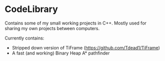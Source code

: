# CodeLibrary

Contains some of my small working projects in C++. Mostly used for sharing my own projects between computers.

Currently contains:
- Stripped down version of TiFrame (https://github.com/Tdead1/TiFrame)
- A fast (and working) Binary Heap A* pathfinder
